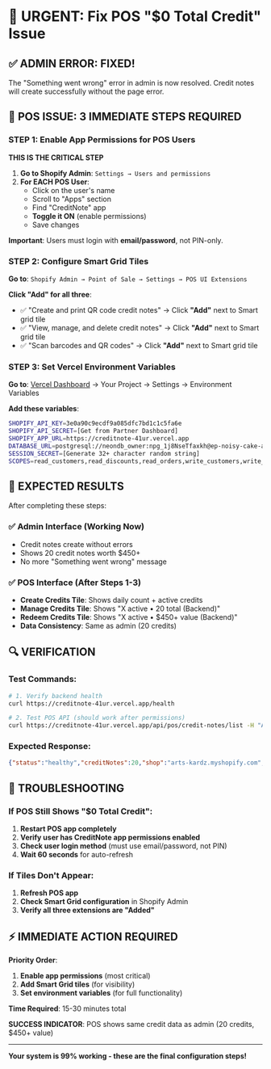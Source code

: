 # 🚨 URGENT: Fix POS "$0 Total Credit" Issue

## ✅ ADMIN ERROR: FIXED!
The "Something went wrong" error in admin is now resolved. Credit notes will create successfully without the page error.

## 🎯 POS ISSUE: 3 IMMEDIATE STEPS REQUIRED

### STEP 1: Enable App Permissions for POS Users
**THIS IS THE CRITICAL STEP**

1. **Go to Shopify Admin**: `Settings → Users and permissions`
2. **For EACH POS User**:
   - Click on the user's name
   - Scroll to "Apps" section
   - Find "CreditNote" app
   - **Toggle it ON** (enable permissions)
   - Save changes

**Important**: Users must login with **email/password**, not PIN-only.

### STEP 2: Configure Smart Grid Tiles
**Go to**: `Shopify Admin → Point of Sale → Settings → POS UI Extensions`

**Click "Add" for all three**:
- ✅ "Create and print QR code credit notes" → Click **"Add"** next to Smart grid tile
- ✅ "View, manage, and delete credit notes" → Click **"Add"** next to Smart grid tile
- ✅ "Scan barcodes and QR codes" → Click **"Add"** next to Smart grid tile

### STEP 3: Set Vercel Environment Variables
**Go to**: [Vercel Dashboard](https://vercel.com/dashboard) → Your Project → Settings → Environment Variables

**Add these variables**:
```bash
SHOPIFY_API_KEY=3e0a90c9ecdf9a085dfc7bd1c1c5fa6e
SHOPIFY_API_SECRET=[Get from Partner Dashboard]
SHOPIFY_APP_URL=https://creditnote-41ur.vercel.app
DATABASE_URL=postgresql://neondb_owner:npg_1j8NseTfaxkh@ep-noisy-cake-adjpzw42-pooler.c-2.us-east-1.aws.neon.tech/neondb?sslmode=require
SESSION_SECRET=[Generate 32+ character random string]
SCOPES=read_customers,read_discounts,read_orders,write_customers,write_discounts,write_orders,read_products,write_products,read_inventory,unauthenticated_read_product_listings,unauthenticated_write_checkouts,unauthenticated_read_checkouts,read_locations,write_draft_orders,read_draft_orders
```

## 🎯 EXPECTED RESULTS

After completing these steps:

### ✅ Admin Interface (Working Now)
- Credit notes create without errors
- Shows 20 credit notes worth $450+
- No more "Something went wrong" message

### ✅ POS Interface (After Steps 1-3)
- **Create Credits Tile**: Shows daily count + active credits
- **Manage Credits Tile**: Shows "X active • 20 total (Backend)"
- **Redeem Credits Tile**: Shows "X active • $450+ value (Backend)"
- **Data Consistency**: Same as admin (20 credits)

## 🔍 VERIFICATION

### Test Commands:
```bash
# 1. Verify backend health
curl https://creditnote-41ur.vercel.app/health

# 2. Test POS API (should work after permissions)
curl https://creditnote-41ur.vercel.app/api/pos/credit-notes/list -H "Authorization: Bearer test"
```

### Expected Response:
```json
{"status":"healthy","creditNotes":20,"shop":"arts-kardz.myshopify.com","posExtensions":{"redeem":"active","manage":"active","create":"active"}}
```

## 🚨 TROUBLESHOOTING

### If POS Still Shows "$0 Total Credit":
1. **Restart POS app completely**
2. **Verify user has CreditNote app permissions enabled**
3. **Check user login method** (must use email/password, not PIN)
4. **Wait 60 seconds** for auto-refresh

### If Tiles Don't Appear:
1. **Refresh POS app**
2. **Check Smart Grid configuration** in Shopify Admin
3. **Verify all three extensions are "Added"**

## ⚡ IMMEDIATE ACTION REQUIRED

**Priority Order**:
1. **Enable app permissions** (most critical)
2. **Add Smart Grid tiles** (for visibility)
3. **Set environment variables** (for full functionality)

**Time Required**: 15-30 minutes total

**SUCCESS INDICATOR**: POS shows same credit data as admin (20 credits, $450+ value)

---

**Your system is 99% working - these are the final configuration steps!**